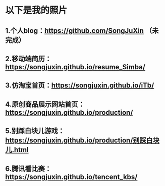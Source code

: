 # 以下是我的照片
## 1.个人blog：https://github.com/SongJuXin （未完成）
## 2.移动端简历：https://songjuxin.github.io/resume_Simba/
## 3.仿淘宝首页：https://songjuxin.github.io/iTb/
## 4.原创商品展示网站首页：https://songjuxin.github.io/production/
## 5.别踩白块儿游戏：https://songjuxin.github.io/production/别踩白块儿.html
## 6.腾讯看比赛：https://songjuxin.github.io/tencent_kbs/
